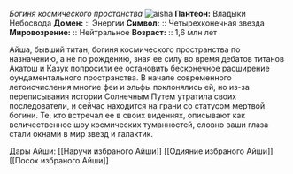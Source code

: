 *Богиня космического простанства*
![aisha](https://i.imgur.com/IURu2zJ.png)
**Пантеон:** Владыки Небосвода
**Домен:** :: Энергии
**Символ:**        :: Четырехконечная звезда
**Мировозрение:**   :: Нейтральное
**Возраст:**     :: 1,6 млн лет

Айша, бывший титан, богиня космического пространства по назначению, а не по рождению, зная ее силу во время дебатов титанов Акатош и Казук попросили ее остановить бесконечное расширение фундаментального пространства. В начале современного летоисчисления многие феи и эльфы поклонялись ей, но из-за переписывания истории Солнечным Путем утратила своих последователи, и сейчас находится на грани со статусом мертвой богини. Те, кто встречал ее в своих видениях, описывают как величественное шоу космических туманностей, словно ваши глаза стали окнами в мир звезд и галактик. 

Дары Айши:
[[Наручи избраного Айши]]
[[Одияние избраного Айши]]
[[Посох избраного Айши]]
